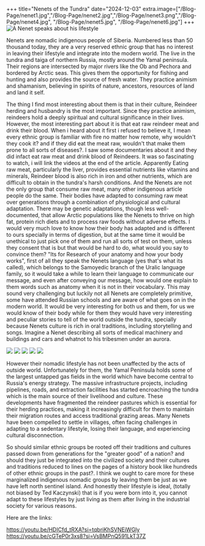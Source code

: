 +++
title="Nenets of the Tundra"
date="2024-12-03"
extra.image=["/Blog-Page/nenet1.jpg","/Blog-Page/nenet2.jpg","/Blog-Page/nenet3.png","/Blog-Page/nenet4.jpg", "/Blog-Page/nenet5.jpg", "/Blog-Page/nenet6.jpg"]
+++
![A Nenet speaks about his lifestyle](/Blog-Page/nenet6.jpg)

Nenets are nomadic indigenous people of Siberia. Numbered less than 50 thousand today, they are a very reserved ethnic group that has no interest in leaving their lifestyle and integrate into the modern world. The live in the tundra and taiga of northern Russia, mostly around the Yamal peninsula. Their regions are intersected by major rivers like the Ob and Pechora and bordered by Arctic seas. This gives them the opportunity for fishing and hunting and also provides the source of fresh water. They practice animism and shamanism, believing in spirits of nature, ancestors, resources of land and land it self. 


The thing I find most interesting about them is that in their culture, Reindeer herding and husbandry is the most important. Since they practice animism, reindeers hold a deeply spiritual and cultural significance in their lives. However, the most interesting part about it is that eat raw reindeer meat and drink their blood. When i heard about it first i refused to believe it, I mean every ethnic group is familiar with fire no matter how remote, why wouldn't they cook it? and if they did eat the meat raw, wouldn't that make them prone to all sorts of diseases?. I saw some documentaries about it and they did infact eat raw meat and drink blood of Reindeers. It was so fascinating to watch, i will link the videos at the end of the article. Apparently Eating raw meat, particularly the liver, provides essential nutrients like vitamins and minerals, Reindeer blood is also rich in iron and other nutrients, which are difficult to obtain in the tundra's harsh conditions. And the Nenets are not the only group that consume raw meat, many other indigenous article people do the same.
Their bodies have adapted to consuming raw meat over generations through a combination of physiological and cultural adaptation. There may be genetic adaptations, though less well-documented, that allow Arctic populations like the Nenets to thrive on high fat, protein rich diets and to process raw foods without adverse effects. I would very much love to know how their body has adapted and is different to ours specially in terms of digestion, but at the same time it would be unethical to just pick one of them and run all sorts of test on them, unless they consent that is but that would be hard to do, what would you say to convince them? "Its for Research of your anatomy and how your body works", first of all they speak the Nenets language (yes that's what its called), which belongs to the Samoyedic branch of the Uralic language family, so it would take a while to learn their language to communicate our message, and even after conveying our message, how would one explain to them words such as anatomy when it is not in their vocabulary. This may sound very challenging but luckily not all Nenets are completely primitive, some have attended Russian schools and are aware of what goes on in the modern world. It would be very interesting for both us and them, for us we would know of their body while for them they would have very interesting and peculiar stories to tell of the world outside the tundra, specially because Nenets culture is rich in oral traditions, including storytelling and songs. Imagine a Nenet describing all sorts of medical machinery and buildings and cars and whatnot to his tribesmen under an aurora.

![](/Blog-Page/nenet1.jpg)
![](/Blog-Page/nenet2.jpg)
![](/Blog-Page/nenet3.png)
![](/Blog-Page/nenet4.jpg)
![](/Blog-Page/nenet5.jpg)

However their nomadic lifestyle has not been unaffected by the acts of outside world. Unfortunately for them, the Yamal Peninsula holds some of the largest untapped gas fields in the world which have become central to Russia's energy strategy. The massive infrastructure projects, including pipelines, roads, and extraction facilities has started encroaching the tundra which is the main source of their livelihood and culture. These developments have fragmented the reindeer pastures which is essential for their herding practices, making it increasingly difficult for them to maintain their migration routes and access traditional grazing areas. Many Nenets have been compelled to settle in villages, often facing challenges in adapting to a sedentary lifestyle, losing their language, and experiencing cultural disconnection. 


So should similar ethnic groups be rooted off their traditions and cultures passed down from generations for the "greater good" of a nation? and should they just be integrated into the civilized society and their cultures and traditions reduced to lines on the pages of a history book like hundreds of other ethnic groups in the past?. I think we ought to care more for these marginalized indigenous nomadic groups by leaving them be just as we have left north sentinel island. And honestly their lifestyle is ideal, (totally not biased by Ted Kaczynski) that is if you were born into it, you cannot adapt to these lifestyles by just living as them after living in the industrial society for various reasons. 



Here are the links:

https://youtu.be/HDICfd_tRXA?si=tqbriKhSVNEiWGly
https://youtu.be/cGTeP0r3xs8?si=VsBMPnQ591LkT37Z




